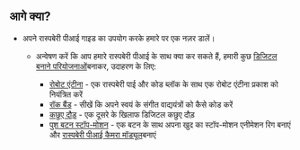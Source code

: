 ## आगे क्या?

+ अपने रास्पबेरी पीआई</a> गाइड का उपयोग करके हमारे पर एक नज़र डालें।</p></li> 
    
    + अन्वेषण करें कि आप हमारे रास्पबेरी पीआई के साथ क्या कर सकते हैं, हमारी कुछ [डिजिटल बनाने परियोजनाओं](https://projects.raspberrypi.org)बनाकर, उदाहरण के लिए:
        
        + [रोबोट एंटीना](https://projects.raspberrypi.org/en/projects/robot-antenna) - एक रास्पबेरी पाई और कोड ब्लॉक के साथ एक रोबोट एंटीना प्रकाश को नियंत्रित करें
        + [रॉक बैंड](https://projects.raspberrypi.org/en/projects/rock-band) - सीखें कि अपने स्वयं के संगीत वाद्ययंत्रों को कैसे कोड करें
        + [कछुए दौड़](https://projects.raspberrypi.org/en/projects/turtle-race) - एक दूसरे के खिलाफ डिजिटल कछुए दौड़
        + [पुश बटन स्टॉप-मोशन](https://projects.raspberrypi.org/en/projects/push-button-stop-motion) - एक बटन के साथ अपना खुद का स्टॉप-मोशन एनीमेशन रिग बनाएं और [रास्पबेरी पीआई कैमरा मॉड्यूल](https://www.raspberrypi.org/products/camera-module-v2/)बनाएं</ul>